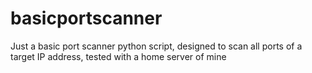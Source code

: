 # basicportscanner
Just a basic port scanner python script, designed to scan all ports of a target IP address, tested with a home server of mine
